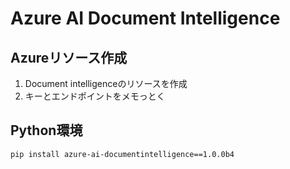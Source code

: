 # Azure AI Document Intelligence

## Azureリソース作成
1. Document intelligenceのリソースを作成
2. キーとエンドポイントをメモっとく

## Python環境
``` bash
pip install azure-ai-documentintelligence==1.0.0b4
```